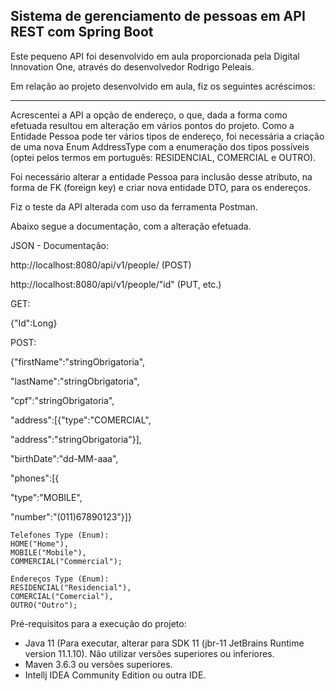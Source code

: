 <h2>Sistema de gerenciamento de pessoas em API REST com Spring Boot</h2>

Este pequeno API foi desenvolvido em aula proporcionada pela Digital Innovation One, através do desenvolvedor Rodrigo Peleais.

Em relação ao projeto desenvolvido em aula, fiz os seguintes acréscimos:

- ---

Acrescentei a API a opção de endereço, o que, dada a forma como efetuada resultou em alteração em vários pontos do projeto. Como a Entidade Pessoa pode ter vários tipos de endereço, foi necessária a criação de uma nova Enum AddressType com a enumeração dos tipos possíveis (optei pelos termos em português: RESIDENCIAL, COMERCIAL e OUTRO).

Foi necessário alterar a entidade Pessoa para inclusão desse atributo, na forma de FK (foreign key) e criar nova entidade DTO, para os endereços.

Fiz o teste da API alterada com uso da ferramenta Postman.

Abaixo segue a documentação, com a alteração efetuada.

JSON - Documentação:

http://localhost:8080/api/v1/people/ (POST)

http://localhost:8080/api/v1/people/"id" (PUT, etc.)

GET:

{"Id":Long}

POST:

{"firstName":"stringObrigatoria",

"lastName":"stringObrigatoria",

"cpf":"stringObrigatoria",

"address":[{"type":"COMERCIAL",

"address":"stringObrigatoria"}],

"birthDate":"dd-MM-aaa",

"phones":[{

"type":"MOBILE",

"number":"(011)67890123"}]}

```
Telefones Type (Enum):
HOME("Home"),
MOBILE("Mobile"),
COMMERCIAL("Commercial");
```

```
Endereços Type (Enum):
RESIDENCIAL("Residencial"),
COMERCIAL("Comercial"),
OUTRO("Outro");
```

Pré-requisitos para a execução do projeto:

* Java 11 (Para executar, alterar para SDK 11 (jbr-11 JetBrains Runtime version 11.1.10). Não utilizar versões superiores ou inferiores.
* Maven 3.6.3 ou versões superiores.
* Intellj IDEA Community Edition ou outra IDE.
